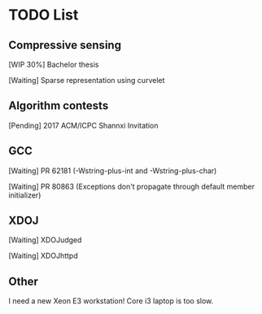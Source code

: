 # TODO List

## Compressive sensing

\[WIP 30%\] Bachelor thesis

\[Waiting\] Sparse representation using curvelet

## Algorithm contests

\[Pending\] 2017 ACM/ICPC Shannxi Invitation

## GCC

\[Waiting\] PR 62181 (-Wstring-plus-int and -Wstring-plus-char)

\[Waiting\] PR 80863 (Exceptions don't propagate through default member
initializer)

## XDOJ

\[Waiting\] XDOJudged

\[Waiting\] XDOJhttpd

## Other

I need a new Xeon E3 workstation!  Core i3 laptop is too slow.
